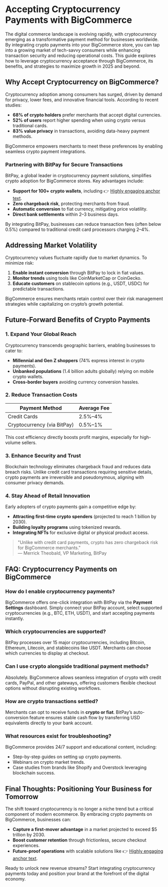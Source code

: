 # Accepting Cryptocurrency Payments with BigCommerce  

The digital commerce landscape is evolving rapidly, with cryptocurrency emerging as a transformative payment method for businesses worldwide. By integrating crypto payments into your BigCommerce store, you can tap into a growing market of tech-savvy consumers while enhancing transaction security and reducing operational costs. This guide explores how to leverage cryptocurrency acceptance through BigCommerce, its benefits, and strategies to maximize growth in 2025 and beyond.  

## Why Accept Cryptocurrency on BigCommerce?  

Cryptocurrency adoption among consumers has surged, driven by demand for privacy, lower fees, and innovative financial tools. According to recent studies:  
- **68% of crypto holders** prefer merchants that accept digital currencies.  
- **52% of users** report higher spending when using crypto versus traditional cards.  
- **83% value privacy** in transactions, avoiding data-heavy payment methods.  

BigCommerce empowers merchants to meet these preferences by enabling seamless crypto payment integrations.  

### Partnering with BitPay for Secure Transactions  

BitPay, a global leader in cryptocurrency payment solutions, simplifies crypto adoption for BigCommerce stores. Key advantages include:  
- **Support for 100+ crypto wallets**, including 👉 [Highly engaging anchor text](https://bit.ly/okx-bonus).  
- **Zero chargeback risk**, protecting merchants from fraud.  
- **Automatic conversion** to fiat currency, mitigating price volatility.  
- **Direct bank settlements** within 2–3 business days.  

By integrating BitPay, businesses can reduce transaction fees (often below 0.5%) compared to traditional credit card processors charging 2–4%.  

## Addressing Market Volatility  

Cryptocurrency values fluctuate rapidly due to market dynamics. To minimize risk:  
1. **Enable instant conversion** through BitPay to lock in fiat values.  
2. **Monitor trends** using tools like CoinMarketCap or CoinGecko.  
3. **Educate customers** on stablecoin options (e.g., USDT, USDC) for predictable transactions.  

BigCommerce ensures merchants retain control over their risk management strategies while capitalizing on crypto’s growth potential.  

## Future-Forward Benefits of Crypto Payments  

### 1. Expand Your Global Reach  

Cryptocurrency transcends geographic barriers, enabling businesses to cater to:  
- **Millennial and Gen Z shoppers** (74% express interest in crypto payments).  
- **Unbanked populations** (1.4 billion adults globally) relying on mobile crypto wallets.  
- **Cross-border buyers** avoiding currency conversion hassles.  

### 2. Reduce Transaction Costs  

| Payment Method       | Average Fee |  
|----------------------|-------------|  
| Credit Cards          | 2.5%–4%     |  
| Cryptocurrency (via BitPay) | 0.5%–1%     |  

This cost efficiency directly boosts profit margins, especially for high-volume sellers.  

### 3. Enhance Security and Trust  

Blockchain technology eliminates chargeback fraud and reduces data breach risks. Unlike credit card transactions requiring sensitive details, crypto payments are irreversible and pseudonymous, aligning with consumer privacy demands.  

### 4. Stay Ahead of Retail Innovation  

Early adopters of crypto payments gain a competitive edge by:  
- **Attracting first-time crypto spenders** (projected to reach 1 billion by 2030).  
- **Building loyalty programs** using tokenized rewards.  
- **Integrating NFTs** for exclusive digital or physical product access.  

> "Unlike with credit card payments, crypto has zero chargeback risk for BigCommerce merchants."  
> — Merrick Theobald, VP Marketing, BitPay  

## FAQ: Cryptocurrency Payments on BigCommerce  

### **How do I enable cryptocurrency payments?**  
BigCommerce offers one-click integration with BitPay via the **Payment Settings** dashboard. Simply connect your BitPay account, select supported cryptocurrencies (e.g., BTC, ETH, USDT), and start accepting payments instantly.  

### **Which cryptocurrencies are supported?**  
BitPay processes over 15 major cryptocurrencies, including Bitcoin, Ethereum, Litecoin, and stablecoins like USDT. Merchants can choose which currencies to display at checkout.  

### **Can I use crypto alongside traditional payment methods?**  
Absolutely. BigCommerce allows seamless integration of crypto with credit cards, PayPal, and other gateways, offering customers flexible checkout options without disrupting existing workflows.  

### **How are crypto transactions settled?**  
Merchants can opt to receive funds in **crypto or fiat**. BitPay’s auto-conversion feature ensures stable cash flow by transferring USD equivalents directly to your bank account.  

### **What resources exist for troubleshooting?**  
BigCommerce provides 24/7 support and educational content, including:  
- Step-by-step guides on setting up crypto payments.  
- Webinars on crypto market trends.  
- Case studies from brands like Shopify and Overstock leveraging blockchain success.  

## Final Thoughts: Positioning Your Business for Tomorrow  

The shift toward cryptocurrency is no longer a niche trend but a critical component of modern ecommerce. By embracing crypto payments on BigCommerce, businesses can:  
- **Capture a first-mover advantage** in a market projected to exceed $5 trillion by 2030.  
- **Boost customer retention** through frictionless, secure checkout experiences.  
- **Future-proof operations** with scalable solutions like 👉 [Highly engaging anchor text](https://bit.ly/okx-bonus).  

Ready to unlock new revenue streams? Start integrating cryptocurrency payments today and position your brand at the forefront of the digital economy.

